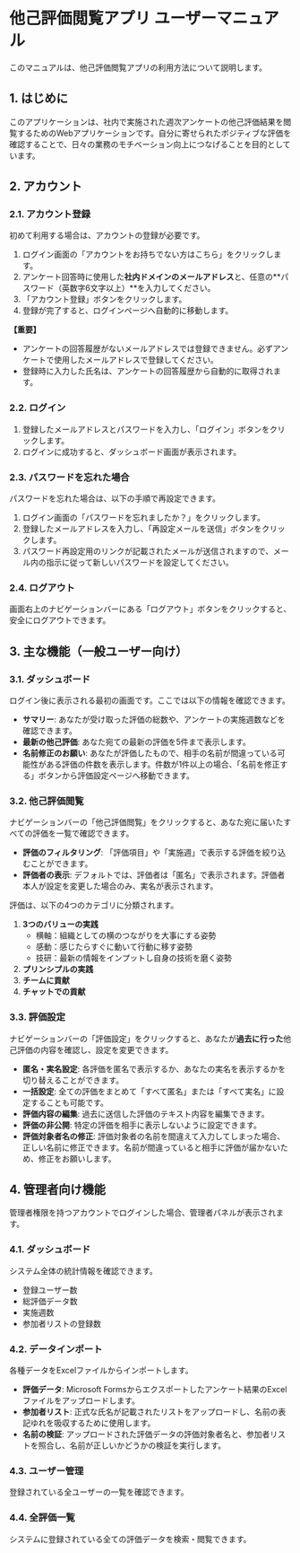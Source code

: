 # **他己評価閲覧アプリ ユーザーマニュアル**

このマニュアルは、他己評価閲覧アプリの利用方法について説明します。

## **1\. はじめに**

このアプリケーションは、社内で実施された週次アンケートの他己評価結果を閲覧するためのWebアプリケーションです。自分に寄せられたポジティブな評価を確認することで、日々の業務のモチベーション向上につなげることを目的としています。

## **2\. アカウント**

### **2.1. アカウント登録**

初めて利用する場合は、アカウントの登録が必要です。

1. ログイン画面の「アカウントをお持ちでない方はこちら」をクリックします。  
2. アンケート回答時に使用した**社内ドメインのメールアドレス**と、任意の\*\*パスワード（英数字6文字以上）\*\*を入力してください。  
3. 「アカウント登録」ボタンをクリックします。  
4. 登録が完了すると、ログインページへ自動的に移動します。

**【重要】**

* アンケートの回答履歴がないメールアドレスでは登録できません。必ずアンケートで使用したメールアドレスで登録してください。  
* 登録時に入力した氏名は、アンケートの回答履歴から自動的に取得されます。

### **2.2. ログイン**

1. 登録したメールアドレスとパスワードを入力し、「ログイン」ボタンをクリックします。  
2. ログインに成功すると、ダッシュボード画面が表示されます。

### **2.3. パスワードを忘れた場合**

パスワードを忘れた場合は、以下の手順で再設定できます。

1. ログイン画面の「パスワードを忘れましたか？」をクリックします。  
2. 登録したメールアドレスを入力し、「再設定メールを送信」ボタンをクリックします。  
3. パスワード再設定用のリンクが記載されたメールが送信されますので、メール内の指示に従って新しいパスワードを設定してください。

### **2.4. ログアウト**

画面右上のナビゲーションバーにある「ログアウト」ボタンをクリックすると、安全にログアウトできます。

## **3\. 主な機能（一般ユーザー向け）**

### **3.1. ダッシュボード**

ログイン後に表示される最初の画面です。ここでは以下の情報を確認できます。

* **サマリー**: あなたが受け取った評価の総数や、アンケートの実施週数などを確認できます。  
* **最新の他己評価**: あなた宛ての最新の評価を5件まで表示します。  
* **名前修正のお願い**: あなたが評価したもので、相手の名前が間違っている可能性がある評価の件数を表示します。件数が1件以上の場合、「名前を修正する」ボタンから評価設定ページへ移動できます。

### **3.2. 他己評価閲覧**

ナビゲーションバーの「他己評価閲覧」をクリックすると、あなた宛に届いたすべての評価を一覧で確認できます。

* **評価のフィルタリング**: 「評価項目」や「実施週」で表示する評価を絞り込むことができます。  
* **評価者の表示**: デフォルトでは、評価者は「匿名」で表示されます。評価者本人が設定を変更した場合のみ、実名が表示されます。

評価は、以下の4つのカテゴリに分類されます。

1. **3つのバリューの実践**  
   * 横軸：組織としての横のつながりを大事にする姿勢  
   * 感動：感じたらすぐに動いて行動に移す姿勢  
   * 技研：最新の情報をインプットし自身の技術を磨く姿勢  
2. **プリンシプルの実践**  
3. **チームに貢献**  
4. **チャットでの貢献**

### **3.3. 評価設定**

ナビゲーションバーの「評価設定」をクリックすると、あなたが**過去に行った**他己評価の内容を確認し、設定を変更できます。

* **匿名・実名設定**: 各評価を匿名で表示するか、あなたの実名を表示するかを切り替えることができます。  
* **一括設定**: 全ての評価をまとめて「すべて匿名」または「すべて実名」に設定することも可能です。  
* **評価内容の編集**: 過去に送信した評価のテキスト内容を編集できます。  
* **評価の非公開**: 特定の評価を相手に表示しないように設定できます。  
* **評価対象者名の修正**: 評価対象者の名前を間違えて入力してしまった場合、正しい名前に修正できます。名前が間違っていると相手に評価が届かないため、修正をお願いします。

## **4\. 管理者向け機能**

管理者権限を持つアカウントでログインした場合、管理者パネルが表示されます。

### **4.1. ダッシュボード**

システム全体の統計情報を確認できます。

* 登録ユーザー数  
* 総評価データ数  
* 実施週数  
* 参加者リストの登録数

### **4.2. データインポート**

各種データをExcelファイルからインポートします。

* **評価データ**: Microsoft Formsからエクスポートしたアンケート結果のExcelファイルをアップロードします。  
* **参加者リスト**: 正式な氏名が記載されたリストをアップロードし、名前の表記ゆれを吸収するために使用します。  
* **名前の検証**: アップロードされた評価データの評価対象者名と、参加者リストを照合し、名前が正しいかどうかの検証を実行します。

### **4.3. ユーザー管理**

登録されている全ユーザーの一覧を確認できます。

### **4.4. 全評価一覧**

システムに登録されている全ての評価データを検索・閲覧できます。